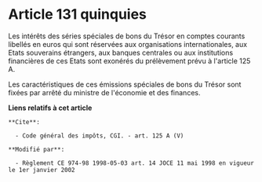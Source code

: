 # Article 131 quinquies

Les intérêts des séries spéciales de bons du Trésor en comptes courants libellés en euros qui sont réservées aux
organisations internationales, aux Etats souverains étrangers, aux banques centrales ou aux institutions financières de ces
Etats sont exonérés du prélèvement prévu à l'article 125 A. 

Les caractéristiques de ces émissions spéciales de bons du Trésor sont fixées par arrêté du ministre de l'économie et des
finances.

**Liens relatifs à cet article**

	**Cite**:

	  - Code général des impôts, CGI. - art. 125 A (V)

	**Modifié par**:

	  - Règlement CE 974-98 1998-05-03 art. 14 JOCE 11 mai 1998 en vigueur le 1er janvier 2002
